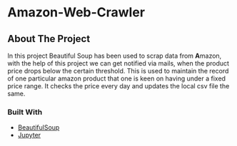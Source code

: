 # Amazon-Web-Crawler
<!-- ABOUT THE PROJECT -->

## About The Project

In this project Beautiful Soup has been used to scrap data from **A**mazon, with the help of this project  we can get notified via mails, when the product price drops below the certain threshold. This is used to maintain the record of one particular amazon product that one is keen on having under a fixed price range.
It checks the price every day and updates the local csv file the same.


### Built With

- [BeautifulSoup](https://www.crummy.com/software/BeautifulSoup/bs4/doc/)
- [Jupyter](https://jupyter.org)
